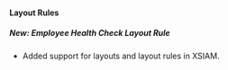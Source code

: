
#### Layout Rules
##### New: Employee Health Check Layout Rule
- Added support for layouts and layout rules in XSIAM.
